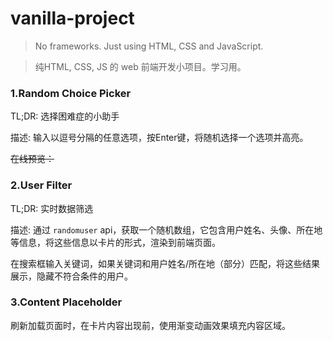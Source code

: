 # vanilla-project
> No frameworks. Just using HTML, CSS and JavaScript.

> 纯HTML, CSS, JS 的 web 前端开发小项目。学习用。

### 1.Random Choice Picker

TL;DR: 选择困难症的小助手

描述: 输入以逗号分隔的任意选项，按Enter键，将随机选择一个选项并高亮。

~~在线预览：~~

### 2.User Filter

TL;DR: 实时数据筛选

描述: 通过 `randomuser` api，获取一个随机数组，它包含用户姓名、头像、所在地等信息，将这些信息以卡片的形式，渲染到前端页面。

在搜索框输入关键词，如果关键词和用户姓名/所在地（部分）匹配，将这些结果展示，隐藏不符合条件的用户。

### 3.Content Placeholder

刷新加载页面时，在卡片内容出现前，使用渐变动画效果填充内容区域。

